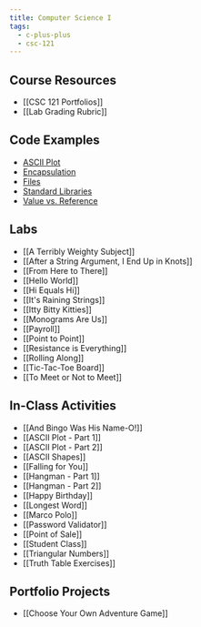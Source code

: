 ```yaml
---
title: Computer Science I
tags:
  - c-plus-plus
  - csc-121
---
```

## Course Resources

* [[CSC 121 Portfolios]]
* [[Lab Grading Rubric]]

## Code Examples

* [ASCII Plot](https://github.com/cmvandrevala/csc_121_ascii_plot)
* [Encapsulation](https://github.com/cmvandrevala/csc_121_encapsulation)
* [Files](https://github.com/cmvandrevala/csc_121_files)
* [Standard Libraries](https://github.com/cmvandrevala/csc_121_standard_libraries)
* [Value vs. Reference](https://github.com/cmvandrevala/csc_121_value_vs_reference)

## Labs

* [[A Terribly Weighty Subject]]
* [[After a String Argument, I End Up in Knots]]
* [[From Here to There]]
* [[Hello World]]
* [[Hi Equals Hi]]
* [[It's Raining Strings]]
* [[Itty Bitty Kitties]]
* [[Monograms Are Us]]
* [[Payroll]]
* [[Point to Point]]
* [[Resistance is Everything]]
* [[Rolling Along]]
* [[Tic-Tac-Toe Board]]
* [[To Meet or Not to Meet]]

## In-Class Activities

* [[And Bingo Was His Name-O!]]
* [[ASCII Plot - Part 1]]
* [[ASCII Plot - Part 2]]
* [[ASCII Shapes]]
* [[Falling for You]]
* [[Hangman - Part 1]]
* [[Hangman - Part 2]]
* [[Happy Birthday]]
* [[Longest Word]]
* [[Marco Polo]]
* [[Password Validator]]
* [[Point of Sale]]
* [[Student Class]]
* [[Triangular Numbers]]
* [[Truth Table Exercises]]

## Portfolio Projects

* [[Choose Your Own Adventure Game]]
